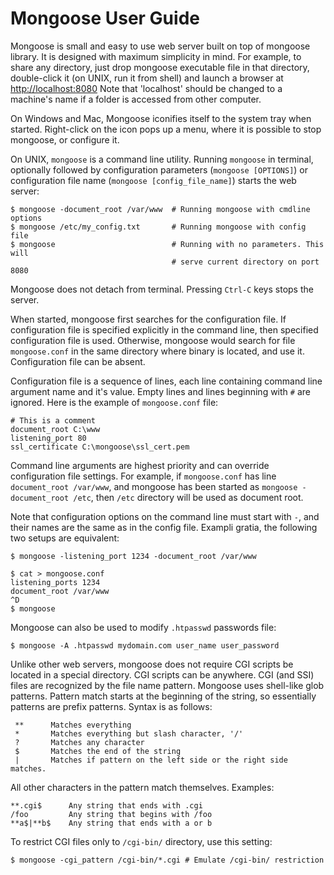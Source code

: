 # Mongoose User Guide

Mongoose is small and easy to use web server built on top of
mongoose library. It is designed with maximum simplicity in mind. For example,
to share any directory, just drop mongoose executable file in that directory,
double-click it (on UNIX, run it from shell) and launch a browser at
[http://localhost:8080](http://localhost:8080) Note that 'localhost' should
be changed to a machine's name if a folder is accessed from other computer.

On Windows and Mac, Mongoose iconifies itself to the system tray when started.
Right-click on the icon pops up a menu, where it is possible to stop
mongoose, or configure it.

On UNIX, `mongoose` is a command line utility. Running `mongoose` in
terminal, optionally followed by configuration parameters
(`mongoose [OPTIONS]`) or configuration file name
(`mongoose [config_file_name]`) starts the
web server:

    $ mongoose -document_root /var/www  # Running mongoose with cmdline options
    $ mongoose /etc/my_config.txt       # Running mongoose with config file
    $ mongoose                          # Running with no parameters. This will
                                        # serve current directory on port 8080

Mongoose does not detach from terminal. Pressing `Ctrl-C` keys
stops the server.

When started, mongoose first searches for the configuration file.
If configuration file is specified explicitly in the command line, then
specified configuration file is used.
Otherwise, mongoose would search for file `mongoose.conf` in the same directory
where binary is located, and use it. Configuration file can be absent.

Configuration file is a sequence of lines, each line containing
command line argument name and it's value. Empty lines and lines beginning
with `#` are ignored. Here is the example of `mongoose.conf` file:

    # This is a comment
    document_root C:\www
    listening_port 80
    ssl_certificate C:\mongoose\ssl_cert.pem

Command line arguments are highest priority and can override
configuration file settings. For example, if `mongoose.conf` has line
`document_root /var/www`, and mongoose has been started as
`mongoose -document_root /etc`, then `/etc` directory will be used as
document root.

Note that configuration options on the command line must start with `-`,
and their names are the same as in the config file. Exampli gratia,
the following two setups are equivalent:

    $ mongoose -listening_port 1234 -document_root /var/www

    $ cat > mongoose.conf
    listening_ports 1234
    document_root /var/www
    ^D
    $ mongoose

Mongoose can also be used to modify `.htpasswd` passwords file:

    $ mongoose -A .htpasswd mydomain.com user_name user_password

Unlike other web servers, mongoose does not require CGI scripts be located in
a special directory. CGI scripts can be anywhere. CGI (and SSI) files are
recognized by the file name pattern. Mongoose uses shell-like glob
patterns. Pattern match starts at the beginning of the string, so essentially
patterns are prefix patterns. Syntax is as follows:

     **      Matches everything
     *       Matches everything but slash character, '/'
     ?       Matches any character
     $       Matches the end of the string
     |       Matches if pattern on the left side or the right side matches.

All other characters in the pattern match themselves. Examples:

    **.cgi$      Any string that ends with .cgi
    /foo         Any string that begins with /foo
    **a$|**b$    Any string that ends with a or b

To restrict CGI files only to `/cgi-bin/` directory, use this setting:

    $ mongoose -cgi_pattern /cgi-bin/*.cgi # Emulate /cgi-bin/ restriction
